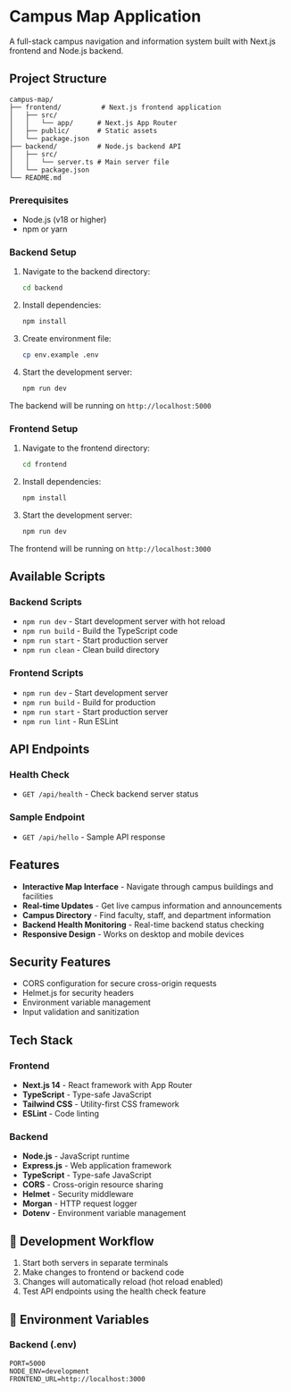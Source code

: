 # Campus Map Application

A full-stack campus navigation and information system built with Next.js frontend and Node.js backend.

##  Project Structure

```
campus-map/
├── frontend/          # Next.js frontend application
│   ├── src/
│   │   └── app/      # Next.js App Router
│   ├── public/       # Static assets
│   └── package.json
├── backend/          # Node.js backend API
│   ├── src/
│   │   └── server.ts # Main server file
│   └── package.json
└── README.md
```


### Prerequisites

- Node.js (v18 or higher)
- npm or yarn

### Backend Setup

1. Navigate to the backend directory:

   ```bash
   cd backend
   ```

2. Install dependencies:

   ```bash
   npm install
   ```

3. Create environment file:

   ```bash
   cp env.example .env
   ```

4. Start the development server:
   ```bash
   npm run dev
   ```

The backend will be running on `http://localhost:5000`

### Frontend Setup

1. Navigate to the frontend directory:

   ```bash
   cd frontend
   ```

2. Install dependencies:

   ```bash
   npm install
   ```

3. Start the development server:
   ```bash
   npm run dev
   ```

The frontend will be running on `http://localhost:3000`

##  Available Scripts

### Backend Scripts

- `npm run dev` - Start development server with hot reload
- `npm run build` - Build the TypeScript code
- `npm run start` - Start production server
- `npm run clean` - Clean build directory

### Frontend Scripts

- `npm run dev` - Start development server
- `npm run build` - Build for production
- `npm run start` - Start production server
- `npm run lint` - Run ESLint

## API Endpoints

### Health Check

- `GET /api/health` - Check backend server status

### Sample Endpoint

- `GET /api/hello` - Sample API response

## Features

- **Interactive Map Interface** - Navigate through campus buildings and facilities
- **Real-time Updates** - Get live campus information and announcements
- **Campus Directory** - Find faculty, staff, and department information
- **Backend Health Monitoring** - Real-time backend status checking
- **Responsive Design** - Works on desktop and mobile devices

## Security Features

- CORS configuration for secure cross-origin requests
- Helmet.js for security headers
- Environment variable management
- Input validation and sanitization

## Tech Stack

### Frontend

- **Next.js 14** - React framework with App Router
- **TypeScript** - Type-safe JavaScript
- **Tailwind CSS** - Utility-first CSS framework
- **ESLint** - Code linting

### Backend

- **Node.js** - JavaScript runtime
- **Express.js** - Web application framework
- **TypeScript** - Type-safe JavaScript
- **CORS** - Cross-origin resource sharing
- **Helmet** - Security middleware
- **Morgan** - HTTP request logger
- **Dotenv** - Environment variable management

## 🔄 Development Workflow

1. Start both servers in separate terminals
2. Make changes to frontend or backend code
3. Changes will automatically reload (hot reload enabled)
4. Test API endpoints using the health check feature

## 📝 Environment Variables

### Backend (.env)

```env
PORT=5000
NODE_ENV=development
FRONTEND_URL=http://localhost:3000
```


